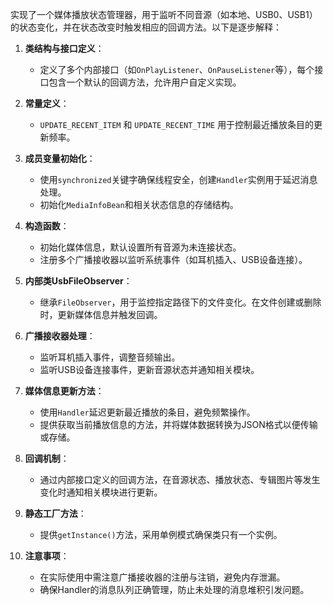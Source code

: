 实现了一个媒体播放状态管理器，用于监听不同音源（如本地、USB0、USB1）的状态变化，并在状态改变时触发相应的回调方法。以下是逐步解释：

1. **类结构与接口定义**：
    - 定义了多个内部接口（如`OnPlayListener`、`OnPauseListener`等），每个接口包含一个默认的回调方法，允许用户自定义实现。
2. **常量定义**：
    - `UPDATE_RECENT_ITEM` 和 `UPDATE_RECENT_TIME` 用于控制最近播放条目的更新频率。
3. **成员变量初始化**：
    - 使用`synchronized`关键字确保线程安全，创建`Handler`实例用于延迟消息处理。
    - 初始化`MediaInfoBean`和相关状态信息的存储结构。
4. **构造函数**：
    - 初始化媒体信息，默认设置所有音源为未连接状态。
    - 注册多个广播接收器以监听系统事件（如耳机插入、USB设备连接）。
5. **内部类UsbFileObserver**：
    - 继承`FileObserver`，用于监控指定路径下的文件变化。在文件创建或删除时，更新媒体信息并触发回调。
6. **广播接收器处理**：
    - 监听耳机插入事件，调整音频输出。
    - 监听USB设备连接事件，更新音源状态并通知相关模块。
7. **媒体信息更新方法**：
    - 使用`Handler`延迟更新最近播放的条目，避免频繁操作。
    - 提供获取当前播放信息的方法，并将媒体数据转换为JSON格式以便传输或存储。
8. **回调机制**：
    - 通过内部接口定义的回调方法，在音源状态、播放状态、专辑图片等发生变化时通知相关模块进行更新。
9. **静态工厂方法**：
    - 提供`getInstance()`方法，采用单例模式确保类只有一个实例。
10. **注意事项**：
    
    - 在实际使用中需注意广播接收器的注册与注销，避免内存泄漏。
    - 确保Handler的消息队列正确管理，防止未处理的消息堆积引发问题。